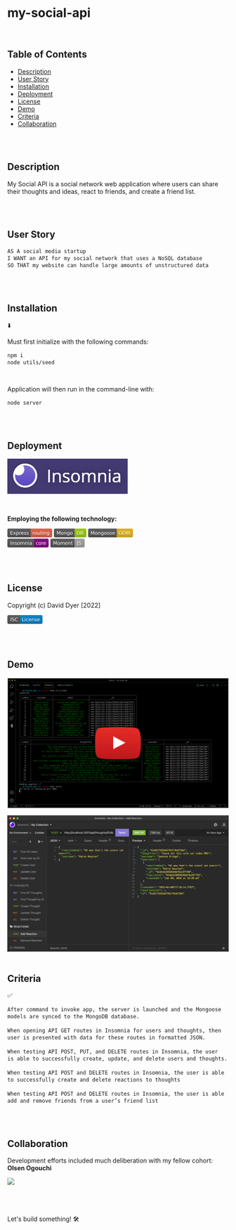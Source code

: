# my-social-api

<br />

## Table of Contents

- [Description](#description)
- [User Story](#user-story)
- [Installation](#installation)
- [Deployment](#deployment)
- [License](#license)
- [Demo](#demo)
- [Criteria](#criteria)
- [Collaboration](#collaboration)

<br />
<br />

## Description

My Social API is a social network web application where users can share their thoughts and ideas, react to friends, and create a friend list.

<br />
<br />

## User Story

```
AS A social media startup
I WANT an API for my social network that uses a NoSQL database
SO THAT my website can handle large amounts of unstructured data
```

<br />
<br />

## Installation

⬇️

Must first initialize with the following commands:

```
npm i
node utils/seed

```

<br />

Application will then run in the command-line with:

```
node server
```

<br />
<br />

## Deployment

[<img src="./assets/images/insomnia.png" height="80px">](https://.../)

<br />

**Employing the following technology:**

[<img src="./assets/images/express.svg" height="20px">](https://www.npmjs.com/package/express) [<img src="./assets/images/mongodb.svg" height="20px">](https://docs.mongodb.com/) [<img src="./assets/images/mongoose.svg" height="20px">](https://www.npmjs.com/package/mongoose)  
[<img src="./assets/images/insomnia_core.svg" height="20px">](https://www.npmjs.com/package/express) [<img src="./assets/images/moment.svg" height="20px">](https://momentjs.com/)

<br />
<br />

## License

Copyright (c) David Dyer [2022]

[<img src="./assets/images/isc.svg" height="20px">](https://choosealicense.com/licenses/isc/)

<br />
<br />

## Demo

[![](assets/demo/youtube.png)](https://youtu.be/v54KFOm51Ew)

<img src="./assets/demo/testing_sc.png" width = "600">

<br />
<br />

## Criteria

✅

```
After command to invoke app, the server is launched and the Mongoose
models are synced to the MongoDB database.

When opening API GET routes in Insomnia for users and thoughts, then
user is presented with data for these routes in formatted JSON.

When testing API POST, PUT, and DELETE routes in Insomnia, the user
is able to successfully create, update, and delete users and thoughts.

When testing API POST and DELETE routes in Insomnia, the user is able
to successfully create and delete reactions to thoughts

When testing API POST and DELETE routes in Insomnia, the user is able
add and remove friends from a user’s friend list

```

<br />
<br />

## Collaboration

Development efforts included much deliberation with my fellow cohort:  
**Olsen Ogouchi**

<a href= "https://github.com/Chrisolsen1993"><img src=
"https://avatars.githubusercontent.com/u/49103700?v=4" width="50px"/></a>

<br />
<br />
<br />
Let's build something!  
🛠️
